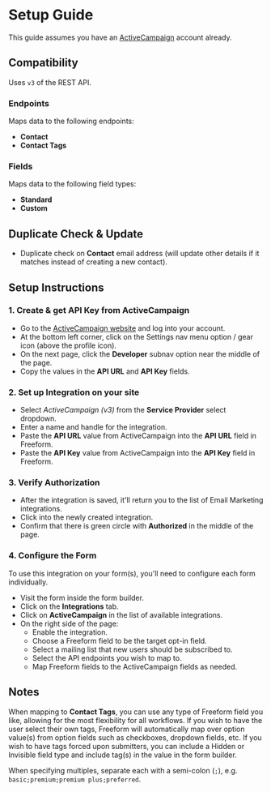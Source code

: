 # Setup Guide

This guide assumes you have an [ActiveCampaign](https://www.activecampaign.com) account already.

## Compatibility

Uses `v3` of the REST API.

### Endpoints
Maps data to the following endpoints:

- **Contact**
- **Contact Tags**

### Fields
Maps data to the following field types:

- **Standard**
- **Custom**

## Duplicate Check & Update

- Duplicate check on **Contact** email address (will update other details if it matches instead of creating a new contact).

## Setup Instructions

### 1. Create & get API Key from ActiveCampaign

- Go to the [ActiveCampaign website](https://www.activecampaign.com) and log into your account.
- At the bottom left corner, click on the Settings nav menu option / gear icon (above the profile icon).
- On the next page, click the **Developer** subnav option near the middle of the page.
- Copy the values in the **API URL** and **API Key** fields.

### 2. Set up Integration on your site

- Select *ActiveCampaign (v3)* from the **Service Provider** select dropdown.
- Enter a name and handle for the integration.
- Paste the **API URL** value from ActiveCampaign into the **API URL** field in Freeform.
- Paste the **API Key** value from ActiveCampaign into the **API Key** field in Freeform.

### 3. Verify Authorization

- After the integration is saved, it'll return you to the list of Email Marketing integrations.
- Click into the newly created integration.
- Confirm that there is green circle with **Authorized** in the middle of the page.

### 4. Configure the Form

To use this integration on your form(s), you'll need to configure each form individually.

- Visit the form inside the form builder.
- Click on the **Integrations** tab.
- Click on **ActiveCampaign** in the list of available integrations.
- On the right side of the page:
    - Enable the integration.
    - Choose a Freeform field to be the target opt-in field.
    - Select a mailing list that new users should be subscribed to.
    - Select the API endpoints you wish to map to.
    - Map Freeform fields to the ActiveCampaign fields as needed.

## Notes

When mapping to **Contact Tags**, you can use any type of Freeform field you like, allowing for the most flexibility for all workflows. If you wish to have the user select their own tags, Freeform will automatically map over option value(s) from option fields such as checkboxes, dropdown fields, etc. If you wish to have tags forced upon submitters, you can include a Hidden or Invisible field type and include tag(s) in the value in the form builder.

When specifying multiples, separate each with a semi-colon (`;`), e.g. `basic;premium;premium plus;preferred`.